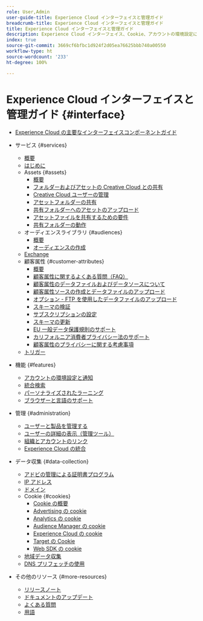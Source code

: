 ```yaml
---
role: User,Admin
user-guide-title: Experience Cloud インターフェイスと管理ガイド
breadcrumb-title: Experience Cloud インターフェイスと管理ガイド
title: Experience Cloud インターフェイスと管理ガイド
description: Experience Cloud インターフェイス、Cookie、アカウントの環境設定について説明します。製品を管理し、顧客属性やオーディエンスライブラリなどの People サービスを設定します。Experience Cloud Assets の共有。
index: true
source-git-commit: 3669cf6bfbc1d924f2d05ea76625bbb740a00550
workflow-type: ht
source-wordcount: '233'
ht-degree: 100%

---
```



# Experience Cloud インターフェイスと管理ガイド {#interface}

+ [Experience Cloud の主要なインターフェイスコンポーネントガイド](experience-cloud.md)

+ サービス {#services}
   + [概要](services/overview.md)
   + [はじめに](services/getting-started.md)
   + Assets {#assets}
      + [概要](services/assets/experience-cloud-assets.md)
      + [フォルダーおよびアセットの Creative Cloud との共有](services/assets/creative-cloud.md)
      + [Creative Cloud ユーザーの管理](services/assets/manage-cc-users.md)
      + [アセットフォルダーの共有](services/assets/share.md)
      + [共有フォルダーへのアセットのアップロード](services/assets/upload.md)
      + [アセットファイルを共有するための要件](services/assets/file-reqs.md)
      + [共有フォルダーの動作](services/assets/behavior.md)
   + オーディエンスライブラリ {#audiences}
      + [概要](services/audiences/overview.md)
      + [オーディエンスの作成](services/audiences/create.md)
   + [Exchange](services/exchange.md)
   + 顧客属性 {#customer-attributes}
      + [概要](services/customer-attributes/attributes.md)
      + [顧客属性に関するよくある質問（FAQ）](services/customer-attributes/faq-crs.md)
      + [顧客属性のデータファイルおよびデータソースについて](services/customer-attributes/crs-data-file.md)
      + [顧客属性ソースの作成とデータファイルのアップロード](services/customer-attributes/t-crs-usecase.md)
      + [オプション - FTP を使用したデータファイルのアップロード](services/customer-attributes/t-upload-attributes-ftp.md)
      + [スキーマの検証](services/customer-attributes/validate-schema.md)
      + [サブスクリプションの設定](services/customer-attributes/subscription.md)
      + [スキーマの更新](services/customer-attributes/t-update-schema.md)
      + [EU 一般データ保護規則のサポート](services/customer-attributes/gdpr.md)
      + [カリフォルニア消費者プライバシー法のサポート](services/customer-attributes/ccpa.md)
      + [顧客属性のプライバシーに関する考慮事項](services/customer-attributes/privacy-mac.md)
   + [トリガー](services/triggers.md)

+ 機能 {#features}
   + [アカウントの環境設定と通知](features/account-preferences.md)
   + [統合検索](features/search.md)
   + [パーソナライズされたラーニング](features/personalized-learning.md)
   + [ブラウザーと言語のサポート](browser-language.md)

+ 管理 {#administration}
   + [ユーザーと製品を管理する](administration/admin-console.md)
   + [ユーザーの詳細の表示（管理ツール）](administration/admin-tool-experience-cloud.md)
   + [組織とアカウントのリンク](administration/organizations.md)
   + [Experience Cloud の統合](administration/integrations.md)

+ データ収集 {#data-collection}
   + [アドビの管理による証明書プログラム](data-collection/adobe-managed-cert.md)
   + [IP アドレス](data-collection/ip-addresses.md)
   + [ドメイン](data-collection/domains.md)
   + Cookie {#cookies}
      + [Cookie の概要](data-collection/cookies/overview.md)
      + [Advertising の cookie](data-collection/cookies/advertising.md)
      + [Analytics の cookie](data-collection/cookies/analytics.md)
      + [Audience Manager の cookie](data-collection/cookies/audience-manager.md)
      + [Experience Cloud の cookie ](data-collection/cookies/experience-cloud.md)
      + [Target の Cookie](data-collection/cookies/target.md)
      + [Web SDK の cookie](data-collection/cookies/web-sdk.md)
   + [地域データ収集](data-collection/rdc.md)
   + [DNS プリフェッチの使用](data-collection/dns-prefetch.md)

+ その他のリソース {#more-resources}
   + [リリースノート](more-resources/release-notes.md)
   + [ドキュメントのアップデート](more-resources/doc-updates.md)
   + [よくある質問](more-resources/faq.md)
   + [用語](more-resources/terms.md)

